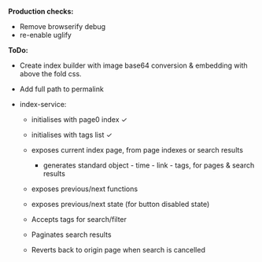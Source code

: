 __Production checks:__

  - Remove browserify debug
  - re-enable uglify


__ToDo:__

  - Create index builder with image base64 conversion & embedding with above the fold css.
  - Add full path to permalink

  - index-service: 

      - initialises with page0 index ✓

      - initialises with tags list ✓

      - exposes current index page, from page indexes or search results

        - generates standard object - time - link - tags, for pages & search results

      - exposes previous/next functions

      - exposes previous/next state (for button disabled state)

      - Accepts tags for search/filter

      - Paginates search results

      - Reverts back to origin page when search is cancelled
